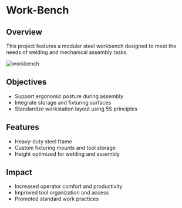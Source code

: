 # Work-Bench
## Overview
This project features a modular steel workbench designed to meet the needs of welding and mechanical assembly tasks.

![workbench](https://github.com/user-attachments/assets/ba1ad600-b67c-4d94-a7a0-1f08131ee022)

## Objectives
- Support ergonomic posture during assembly
- Integrate storage and fixturing surfaces
- Standardize workstation layout using 5S principles

## Features
- Heavy-duty steel frame
- Custom fixturing mounts and tool storage
- Height optimized for welding and assembly

## Impact
- Increased operator comfort and productivity
- Improved tool organization and access
- Promoted standard work practices

